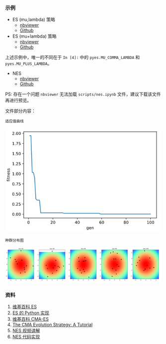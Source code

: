 ### 示例

* ES (mu,lambda) 策略
  * [nbviewer](https://nbviewer.jupyter.org/github/a2htray/pyes/blob/main/scripts/ipynbs/es_comma.ipynb)
  * [Github](./scripts/ipynbs/es_comma.ipynb)
* ES (mu+lambda) 策略
  * [nbviewer](https://nbviewer.jupyter.org/github/a2htray/pyes/blob/main/scripts/ipynbs/es_plus.ipynb)
  * [Github](./scripts/ipynbs/es_plus.ipynb)

上述示例中，唯一的不同在于 `In [4]:` 中的 `pyes.MU_COMMA_LAMBDA` 和 `pyes.MU_PLUS_LAMBDA`。 

* NES
  * [nbviewer](https://nbviewer.jupyter.org/github/a2htray/pyes/blob/main/scripts/ipynbs/nes.ipynb)
  * [Github](./scripts/ipynbs/nes.ipynb)

PS: 存在一个问题 `nbviewer` 无法加载 `scripts/nes.ipynb` 文件，建议下载该文件再进行预览。

文件部分内容：

`适应值曲线`

![](./assets/nes-fitness-curve.png)

`种群分布图`

![](./assets/nes-population-curve.png)



### 资料

1. [维基百科 ES](https://en.wikipedia.org/wiki/Evolution_strategy)
2. [ES 的 Python 实现](https://machinelearningmastery.com/evolution-strategies-from-scratch-in-python/)
3. [维基百科 CMA-ES](https://en.wikipedia.org/wiki/CMA-ES)
4. [The CMA Evolution Strategy: A Tutorial](https://arxiv.org/abs/1604.00772)
5. [NES 视频讲解](https://www.bilibili.com/video/av16926245?p=10)
6. [NES 代码实现](https://github.com/MorvanZhou/Evolutionary-Algorithm/blob/master/tutorial-contents/Evolution%20Strategy/Natural%20Evolution%20Strategy%20(NES).py)
